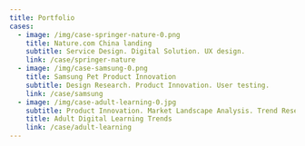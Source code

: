 ```yaml
---
title: Portfolio
cases:
  - image: /img/case-springer-nature-0.png
    title: Nature.com China landing
    subtitle: Service Design. Digital Solution. UX design.
    link: /case/springer-nature
  - image: /img/case-samsung-0.png
    title: Samsung Pet Product Innovation
    subtitle: Design Research. Product Innovation. User testing.
    link: /case/samsung
  - image: /img/case-adult-learning-0.jpg
    subtitle: Product Innovation. Market Landscape Analysis. Trend Research.
    title: Adult Digital Learning Trends
    link: /case/adult-learning
---
```


